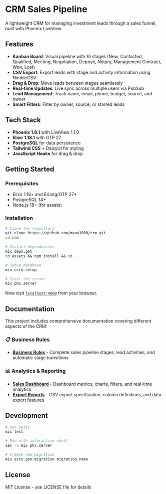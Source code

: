 # CRM Sales Pipeline

A lightweight CRM for managing investment leads through a sales funnel, built with Phoenix LiveView.

## Features

- **Kanban Board**: Visual pipeline with 10 stages (New, Contacted, Qualified, Meeting, Negotiation, Deposit, Notary, Management Contract, Won, Lost)
- **CSV Export**: Export leads with stage and activity information using NimbleCSV
- **Drag & Drop**: Move leads between stages seamlessly
- **Real-time Updates**: Live sync across multiple users via PubSub
- **Lead Management**: Track name, email, phone, budget, source, and owner
- **Smart Filters**: Filter by owner, source, or starred leads

## Tech Stack

- **Phoenix 1.8.1** with LiveView 1.1.0
- **Elixir 1.18.1** with OTP 27
- **PostgreSQL** for data persistence
- **Tailwind CSS** + DaisyUI for styling
- **JavaScript Hooks** for drag & drop

## Getting Started

### Prerequisites

- Elixir 1.18+ and Erlang/OTP 27+
- PostgreSQL 14+
- Node.js 18+ (for assets)

### Installation

```bash
# Clone the repository
git clone https://github.com/manu1080/crm.git
cd crm

# Install dependencies
mix deps.get
cd assets && npm install && cd ..

# Setup database
mix ecto.setup

# Start the server
mix phx.server
```

Now visit [`localhost:4000`](http://localhost:4000) from your browser.

## Documentation

This project includes comprehensive documentation covering different aspects of the CRM:

### 📋 Business Rules
- **[Business Rules](business%20rules.md)** - Complete sales pipeline stages, lead activities, and automatic stage transitions

### 📊 Analytics & Reporting
- **[Sales Dashboard](sales_dashboard.md)** - Dashboard metrics, charts, filters, and real-time analytics
- **[Export Reports](report.md)** - CSV export specification, column definitions, and data export features

## Development

```bash
# Run tests
mix test

# Run with interactive shell
iex -S mix phx.server

# Create new migration
mix ecto.gen.migration migration_name
```

## License

MIT License - see LICENSE file for details
